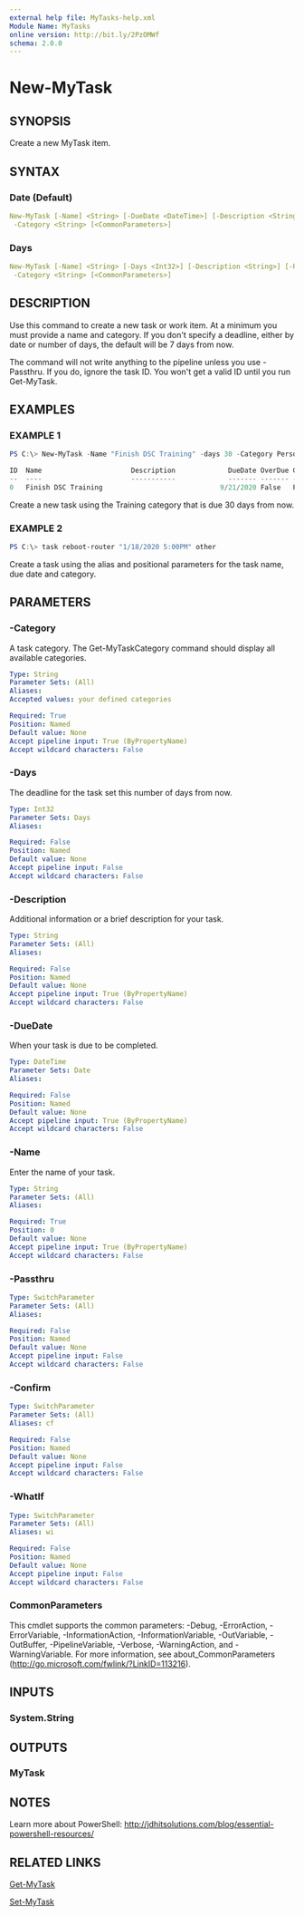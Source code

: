 ```yaml
---
external help file: MyTasks-help.xml
Module Name: MyTasks
online version: http://bit.ly/2PzOMWf
schema: 2.0.0
---
```


# New-MyTask

## SYNOPSIS

Create a new MyTask item.

## SYNTAX

### Date (Default)

```yaml
New-MyTask [-Name] <String> [-DueDate <DateTime>] [-Description <String>] [-Passthru] [-WhatIf] [-Confirm]
 -Category <String> [<CommonParameters>]
```

### Days

```yaml
New-MyTask [-Name] <String> [-Days <Int32>] [-Description <String>] [-Passthru] [-WhatIf] [-Confirm]
 -Category <String> [<CommonParameters>]
```

## DESCRIPTION

Use this command to create a new task or work item. At a minimum you must provide a name and category. If you don't specify a deadline, either by date or number of days, the default will be 7 days from now.

The command will not write anything to the pipeline unless you use -Passthru. If you do, ignore the task ID. You won't get a valid ID until you run Get-MyTask.

## EXAMPLES

### EXAMPLE 1

```powershell
PS C:\> New-MyTask -Name "Finish DSC Training" -days 30 -Category Personal -Passthru

ID  Name                      Description             DueDate OverDue Category     Progress
--  ----                      -----------             ------- ------- --------     --------
0   Finish DSC Training                             9/21/2020 False   Personal            0
```

Create a new task using the Training category that is due 30 days from now.

### EXAMPLE 2

```powershell
PS C:\> task reboot-router "1/18/2020 5:00PM" other
```

Create a task using the alias and positional parameters for the task name, due date and category.

## PARAMETERS

### -Category

A task category. The Get-MyTaskCategory command should display all available categories.

```yaml
Type: String
Parameter Sets: (All)
Aliases:
Accepted values: your defined categories

Required: True
Position: Named
Default value: None
Accept pipeline input: True (ByPropertyName)
Accept wildcard characters: False
```

### -Days

The deadline for the task set this number of days from now.

```yaml
Type: Int32
Parameter Sets: Days
Aliases:

Required: False
Position: Named
Default value: None
Accept pipeline input: False
Accept wildcard characters: False
```

### -Description

Additional information or a brief description for your task.

```yaml
Type: String
Parameter Sets: (All)
Aliases:

Required: False
Position: Named
Default value: None
Accept pipeline input: True (ByPropertyName)
Accept wildcard characters: False
```

### -DueDate

When your task is due to be completed.

```yaml
Type: DateTime
Parameter Sets: Date
Aliases:

Required: False
Position: Named
Default value: None
Accept pipeline input: True (ByPropertyName)
Accept wildcard characters: False
```

### -Name

Enter the name of your task.

```yaml
Type: String
Parameter Sets: (All)
Aliases:

Required: True
Position: 0
Default value: None
Accept pipeline input: True (ByPropertyName)
Accept wildcard characters: False
```

### -Passthru

```yaml
Type: SwitchParameter
Parameter Sets: (All)
Aliases:

Required: False
Position: Named
Default value: None
Accept pipeline input: False
Accept wildcard characters: False
```

### -Confirm

```yaml
Type: SwitchParameter
Parameter Sets: (All)
Aliases: cf

Required: False
Position: Named
Default value: None
Accept pipeline input: False
Accept wildcard characters: False
```

### -WhatIf

```yaml
Type: SwitchParameter
Parameter Sets: (All)
Aliases: wi

Required: False
Position: Named
Default value: None
Accept pipeline input: False
Accept wildcard characters: False
```

### CommonParameters

This cmdlet supports the common parameters: -Debug, -ErrorAction, -ErrorVariable, -InformationAction, -InformationVariable, -OutVariable, -OutBuffer, -PipelineVariable, -Verbose, -WarningAction, and -WarningVariable. For more information, see about_CommonParameters (http://go.microsoft.com/fwlink/?LinkID=113216).

## INPUTS

### System.String

## OUTPUTS

### MyTask

## NOTES

Learn more about PowerShell: http://jdhitsolutions.com/blog/essential-powershell-resources/

## RELATED LINKS

[Get-MyTask](Get-MyTask.md)

[Set-MyTask](Set-MyTask.md)
